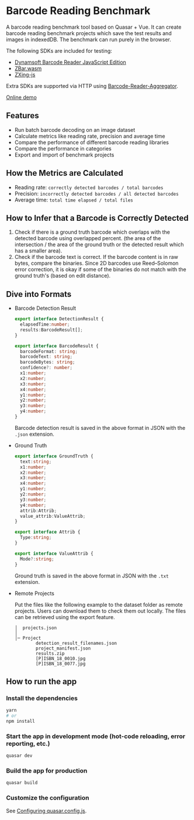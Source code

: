 # Barcode Reading Benchmark

A barcode reading benchmark tool based on Quasar + Vue. It can create barcode reading benchmark projects which save the test results and images in indexedDB. The benchmark can run purely in the browser.

The following SDKs are included for testing:

* [Dynamsoft Barcode Reader JavaScript Edition](https://www.dynamsoft.com/barcode-reader/sdk-javascript/)
* [ZBar.wasm](https://github.com/undecaf/zbar-wasm)
* [ZXing-js](https://github.com/zxing-js/library)

Extra SDKs are supported via HTTP using [Barcode-Reader-Aggregator](https://github.com/tony-xlh/Barcode-Reader-Aggregator).

[Online demo](https://www.dynamsoft.com/barcode-dataset/benchmark/)

## Features

* Run batch barcode decoding on an image dataset
* Calculate metrics like reading rate, precision and average time
* Compare the performance of different barcode reading libraries
* Compare the performance in categories
* Export and import of benchmark projects

## How the Metrics are Calculated

* Reading rate: `correctly detected barcodes / total barcodes`
* Precision: `incorrectly detected barcodes / all detected barcodes`
* Average time: `total time elapsed / total files`

## How to Infer that a Barcode is Correctly Detected

1. Check if there is a ground truth barcode which overlaps with the detected barcode using overlapped percent. (the area of the intersection / the area of the ground truth or the detected result which has a smaller area).
2. Check if the barcode text is correct. If the barcode content is in raw bytes, compare the binaries. Since 2D barcodes use Reed–Solomon error correction, it is okay if some of the binaries do not match with the ground truth's (based on edit distance).

## Dive into Formats

* Barcode Detection Result
   
   ```ts
   export interface DetectionResult {
     elapsedTime:number;
     results:BarcodeResult[];
   }

   export interface BarcodeResult {
     barcodeFormat: string;
     barcodeText: string;
     barcodeBytes: string;
     confidence?: number;
     x1:number;
     x2:number;
     x3:number;
     x4:number;
     y1:number;
     y2:number;
     y3:number;
     y4:number;
   }
   ```
   
   Barcode detection result is saved in the above format in JSON with the `.json` extension.

* Ground Truth

   ```ts
   export interface GroundTruth {
     text:string;
     x1:number;
     x2:number;
     x3:number;
     x4:number;
     y1:number;
     y2:number;
     y3:number;
     y4:number;
     attrib:Attrib;
     value_attrib:ValueAttrib;
   }

   export interface Attrib {
     Type:string;
   }

   export interface ValueAttrib {
     Mode?:string;
   }
   ```
   
   Ground truth is saved in the above format in JSON with the `.txt` extension.

* Remote Projects

   Put the files like the following example to the dataset folder as remote projects. Users can download them to check them out locally. The files can be retrieved using the export feature.

   ```
   │  projects.json
   │
   │─ Project
           detection_result_filenames.json
           project_manifest.json
           results.zip
           [P]ISBN_18_0010.jpg
           [P]ISBN_18_0077.jpg
   ```

## How to run the app

### Install the dependencies

```bash
yarn
# or
npm install
```

### Start the app in development mode (hot-code reloading, error reporting, etc.)
```bash
quasar dev
```


### Build the app for production
```bash
quasar build
```

### Customize the configuration
See [Configuring quasar.config.js](https://v2.quasar.dev/quasar-cli-vite/quasar-config-js).
